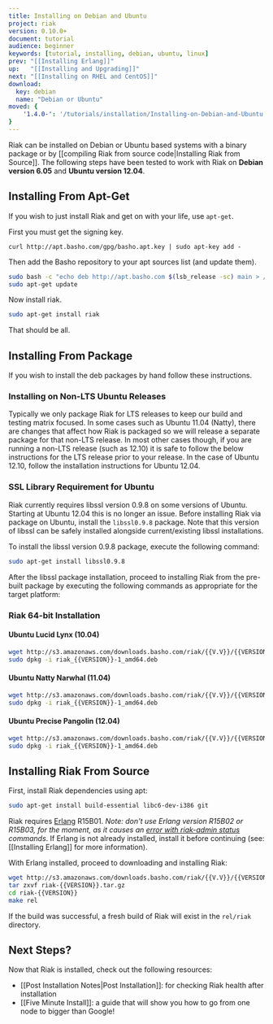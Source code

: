 ```yaml
---
title: Installing on Debian and Ubuntu
project: riak
version: 0.10.0+
document: tutorial
audience: beginner
keywords: [tutorial, installing, debian, ubuntu, linux]
prev: "[[Installing Erlang]]"
up:   "[[Installing and Upgrading]]"
next: "[[Installing on RHEL and CentOS]]"
download:
  key: debian
  name: "Debian or Ubuntu"
moved: {
    '1.4.0-': '/tutorials/installation/Installing-on-Debian-and-Ubuntu'
}
---
```


Riak can be installed on Debian or Ubuntu based systems with a binary package or by [[compiling Riak from source code|Installing Riak from Source]]. The following steps have been tested to work with Riak on **Debian version 6.05** and **Ubuntu version 12.04**.

## Installing From Apt-Get

If you wish to just install Riak and get on with your life, use `apt-get`.

First you must get the signing key.

```curl
curl http://apt.basho.com/gpg/basho.apt.key | sudo apt-key add -
```

Then add the Basho repository to your apt sources list (and update them).

```bash
sudo bash -c "echo deb http://apt.basho.com $(lsb_release -sc) main > /etc/apt/sources.list.d/basho.list"
sudo apt-get update
```

Now install riak.

```bash
sudo apt-get install riak
```

That should be all.

## Installing From Package

If you wish to install the deb packages by hand follow these instructions.

### Installing on Non-LTS Ubuntu Releases

Typically we only package Riak for LTS releases to keep our build and
testing matrix focused.  In some cases such as Ubuntu 11.04 (Natty),
there are changes that affect how Riak is packaged so we will release a
separate package for that non-LTS release.  In most other cases
though, if you are running a non-LTS release (such as 12.10) it is
safe to follow the below instructions for the LTS release prior to
your release.  In the case of Ubuntu 12.10, follow the installation
instructions for Ubuntu 12.04.

### SSL Library Requirement for Ubuntu

Riak currently requires libssl version 0.9.8 on some versions of
Ubuntu. Starting at Ubuntu 12.04 this is no longer an issue. Before
installing Riak via package on Ubuntu, install the `libssl0.9.8`
package. Note that this version of libssl can be safely installed
alongside current/existing libssl installations.

To install the libssl version 0.9.8 package, execute the following
command:

```bash
sudo apt-get install libssl0.9.8
```

After the libssl package installation, proceed to installing Riak from
the pre-built package by executing the following commands as appropriate
for the target platform:

### Riak 64-bit Installation

#### Ubuntu Lucid Lynx (10.04)

```bash
wget http://s3.amazonaws.com/downloads.basho.com/riak/{{V.V}}/{{VERSION}}/ubuntu/lucid/riak_{{VERSION}}-1_amd64.deb
sudo dpkg -i riak_{{VERSION}}-1_amd64.deb
```

#### Ubuntu Natty Narwhal (11.04)

```bash
wget http://s3.amazonaws.com/downloads.basho.com/riak/{{V.V}}/{{VERSION}}/ubuntu/natty/riak_{{VERSION}}-1_amd64.deb
sudo dpkg -i riak_{{VERSION}}-1_amd64.deb
```

#### Ubuntu Precise Pangolin (12.04)

```bash
wget http://s3.amazonaws.com/downloads.basho.com/riak/{{V.V}}/{{VERSION}}/ubuntu/precise/riak_{{VERSION}}-1_amd64.deb
sudo dpkg -i riak_{{VERSION}}-1_amd64.deb
```

## Installing Riak From Source

First, install Riak dependencies using apt:

```bash
sudo apt-get install build-essential libc6-dev-i386 git
```

Riak requires [Erlang](http://www.erlang.org/) R15B01. *Note: don't use Erlang version R15B02 or R15B03, for the moment, as it causes an [error with riak-admin status](https://github.com/basho/riak/issues/227) commands*.
If Erlang is not already installed, install it before continuing (see:
[[Installing Erlang]] for more information).

With Erlang installed, proceed to downloading and installing Riak:

```bash
wget http://s3.amazonaws.com/downloads.basho.com/riak/{{V.V}}/{{VERSION}}/riak-{{VERSION}}.tar.gz
tar zxvf riak-{{VERSION}}.tar.gz
cd riak-{{VERSION}}
make rel
```

If the build was successful, a fresh build of Riak will exist in the
`rel/riak` directory.

## Next Steps?

Now that Riak is installed, check out the following resources:

-   [[Post Installation Notes|Post Installation]]: for checking Riak health after installation
-   [[Five Minute Install]]:
    a guide that will show you how to go from one node to bigger than
    Google!

